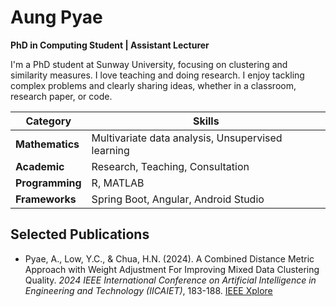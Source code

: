 # Aung Pyae
**PhD in Computing Student | Assistant Lecturer**

I'm a PhD student at Sunway University, focusing on clustering and similarity measures. I love teaching and doing research. I enjoy tackling complex problems and clearly sharing ideas, whether in a classroom, research paper, or code.

| **Category**   | **Skills**                                      |
|----------------|------------------------------------------------------------|
| **Mathematics**     | Multivariate data analysis, Unsupervised learning         |
| **Academic**        | Research, Teaching, Consultation                          |
| **Programming**     | R, MATLAB                                             |
| **Frameworks**      | Spring Boot, Angular, Android Studio                      |

## Selected Publications
- Pyae, A., Low, Y.C., & Chua, H.N. (2024). A Combined Distance Metric Approach with Weight Adjustment For Improving Mixed Data Clustering Quality. *2024 IEEE International Conference on Artificial Intelligence in Engineering and Technology (IICAIET)*, 183-188. [IEEE Xplore](https://doi.org/10.1109/IICAIET62352.2024.10730392)